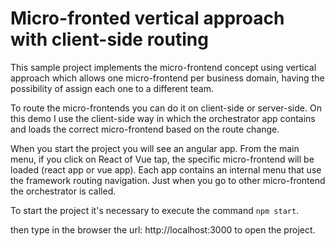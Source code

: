 # Micro-fronted vertical approach with client-side routing

This sample project implements the micro-frontend concept using vertical approach which allows one micro-frontend per business domain, having the possibility of assign each one to a different team.

To route the micro-frontends you can do it on client-side or server-side. On this demo I use the client-side way in which the orchestrator app contains and loads the correct micro-frontend based on the route change.

When you start the project you will see an angular app. From the main menu, if you click on React of Vue tap, the specific micro-frontend will be loaded (react app or vue app). Each app contains an internal menu that use the framework routing navigation. Just when you go to other micro-frontend the orchestrator is called.

To start the project it's necessary to execute the command `npm start`.

then type in the browser the url: http://localhost:3000 to open the project.
